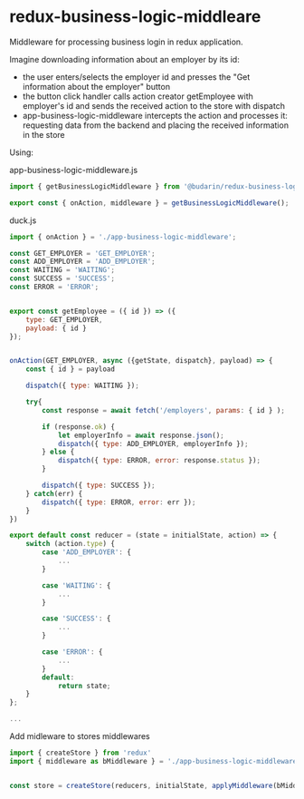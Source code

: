 # redux-business-logic-middleare

Middleware for processing business login in redux application.

Imagine downloading information about an employer by its id: 
- the user enters/selects the employer id and presses the "Get information about the employer" button
- the button click handler calls action creator getEmployee with employer's id and sends the received action to the store with dispatch
- app-business-logic-middleware intercepts the action and processes it: requesting data from the backend and placing the received information in the store

Using:

app-business-logic-middleware.js

```js
import { getBusinessLogicMiddleware } from '@budarin/redux-business-logic-middleare';

export const { onAction, middleware } = getBusinessLogicMiddleware();
```

duck.js

```js
import { onAction } = './app-business-logic-middleware';

const GET_EMPLOYER = 'GET_EMPLOYER';
const ADD_EMPLOYER = 'ADD_EMPLOYER';
const WAITING = 'WAITING';
const SUCCESS = 'SUCCESS';
const ERROR = 'ERROR';


export const getEmployee = ({ id }) => ({
    type: GET_EMPLOYER,
    payload: { id }
});


onAction(GET_EMPLOYER, async ({getState, dispatch}, payload) => {
    const { id } = payload

    dispatch({ type: WAITING });

    try{
        const response = await fetch('/employers', params: { id } );

        if (response.ok) {
            let employerInfo = await response.json();
            dispatch({ type: ADD_EMPLOYER, employerInfo });
        } else {
            dispatch({ type: ERROR, error: response.status });
        }

        dispatch({ type: SUCCESS });
    } catch(err) {
        dispatch({ type: ERROR, error: err });
    }
})

export default const reducer = (state = initialState, action) => {
    switch (action.type) {
        case 'ADD_EMPLOYER': {
            ...
        }

        case 'WAITING': {
            ...
        }

        case 'SUCCESS': {
            ...
        }

        case 'ERROR': {
            ...
        }
        default:
            return state;
    }
};

...
```

Add midleware to stores middlewares

```js
import { createStore } from 'redux'
import { middleware as bMiddleware } = './app-business-logic-middleware';


const store = createStore(reducers, initialState, applyMiddleware(bMiddleware));
```
